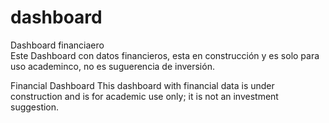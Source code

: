 # dashboard
Dashboard financiaero  
Este Dashboard con datos financieros, esta en construcción y es solo para uso academinco, no es suguerencia de inversión.

Financial Dashboard
This dashboard with financial data is under construction and is for academic use only; it is not an investment suggestion.
